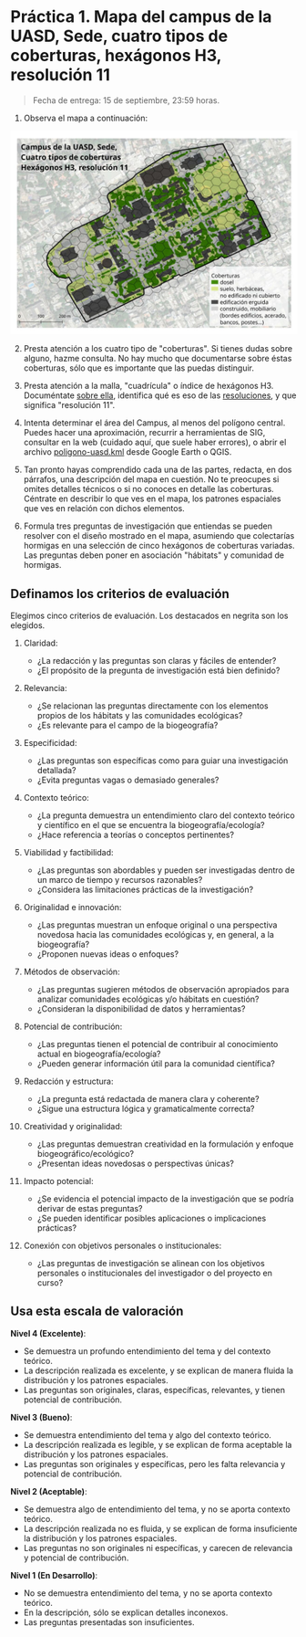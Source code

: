 # Práctica 1. Mapa del campus de la UASD, Sede, cuatro tipos de coberturas, hexágonos H3, resolución 11

> Fecha de entrega: 15 de septiembre, 23:59 horas.

1. Observa el mapa a continuación:

![](img/campus-uasd-sede-coberturas-h3-res-11.jpg)

2. Presta atención a los cuatro tipo de "coberturas". Si tienes dudas sobre alguno, hazme consulta. No hay mucho que documentarse sobre éstas coberturas, sólo que es importante que las puedas distinguir.

3. Presta atención a la malla, "cuadrícula" o índice de hexágonos H3. Documéntate [sobre ella](https://h3geo.org/), identifica qué es eso de las [resoluciones](https://h3geo.org/docs/core-library/restable), y que significa "resolución 11".

4. Intenta determinar el área del Campus, al menos del polígono central. Puedes hacer una aproximación, recurrir a herramientas de SIG, consultar en la web (cuidado aquí, que suele haber errores), o abrir el archivo [poligono-uasd.kml](fuentes/practica-01/poligono-uasd.kml) desde Google Earth o QGIS.

5. Tan pronto hayas comprendido cada una de las partes, redacta, en dos párrafos, una descripción del mapa en cuestión. No te preocupes si omites detalles técnicos o si no conoces en detalle las coberturas. Céntrate en describir lo que ves en el mapa, los patrones espaciales que ves en relación con dichos elementos.

6. Formula tres preguntas de investigación que entiendas se pueden resolver con el diseño mostrado en el mapa, asumiendo que colectarías hormigas en una selección de cinco hexágonos de coberturas variadas. Las preguntas deben poner en asociación "hábitats" y comunidad de hormigas.

## Definamos los criterios de evaluación

Elegimos cinco criterios de evaluación. Los destacados en negrita son los elegidos.

1. Claridad:

   - ¿La redacción y las preguntas son claras y fáciles de entender?
   - ¿El propósito de la pregunta de investigación está bien definido?

2. Relevancia:

   - ¿Se relacionan las preguntas directamente con los elementos propios de los hábitats y las comunidades ecológicas?
   - ¿Es relevante para el campo de la biogeografía?

3. Especificidad:

   - ¿Las preguntas son específicas como para guiar una investigación detallada?
   - ¿Evita preguntas vagas o demasiado generales?

4. Contexto teórico:

   - ¿La pregunta demuestra un entendimiento claro del contexto teórico y científico en el que se encuentra la biogeografía/ecología?
   - ¿Hace referencia a teorías o conceptos pertinentes?

5. Viabilidad y factibilidad:

   - ¿Las preguntas son abordables y pueden ser investigadas dentro de un marco de tiempo y recursos razonables?
   - ¿Considera las limitaciones prácticas de la investigación?

6. Originalidad e innovación:

   - ¿Las preguntas muestran un enfoque original o una perspectiva novedosa hacia las comunidades ecológicas y, en general, a la biogeografía?
   - ¿Proponen nuevas ideas o enfoques?

7. Métodos de observación:

   - ¿Las preguntas sugieren métodos de observación apropiados para analizar comunidades ecológicas y/o hábitats en cuestión?
   - ¿Consideran la disponibilidad de datos y herramientas?

8. Potencial de contribución:

   - ¿Las preguntas tienen el potencial de contribuir al conocimiento actual en biogeografía/ecología?
   - ¿Pueden generar información útil para la comunidad científica?

9. Redacción y estructura:

   - ¿La pregunta está redactada de manera clara y coherente?
   - ¿Sigue una estructura lógica y gramaticalmente correcta?

10. Creatividad y originalidad:

    - ¿Las preguntas demuestran creatividad en la formulación y enfoque biogeográfico/ecológico?
    - ¿Presentan ideas novedosas o perspectivas únicas?

11. Impacto potencial:

    - ¿Se evidencia el potencial impacto de la investigación que se podría derivar de estas preguntas?
    - ¿Se pueden identificar posibles aplicaciones o implicaciones prácticas?

12. Conexión con objetivos personales o institucionales:
    - ¿Las preguntas de investigación se alinean con los objetivos personales o institucionales del investigador o del proyecto en curso?

## Usa esta escala de valoración

**Nivel 4 (Excelente)**:

- Se demuestra un profundo entendimiento del tema y del contexto teórico.
- La descripción realizada es excelente, y se explican de manera fluida la distribución y los patrones espaciales.
- Las preguntas son originales, claras, específicas, relevantes, y tienen potencial de contribución.

**Nivel 3 (Bueno)**:

- Se demuestra entendimiento del tema y algo del contexto teórico.
- La descripción realizada es legible, y se explican de forma aceptable la distribución y los patrones espaciales.
- Las preguntas son originales y específicas, pero les falta relevancia y potencial de contribución.

**Nivel 2 (Aceptable)**:

- Se demuestra algo de entendimiento del tema, y no se aporta contexto teórico.
- La descripción realizada no es fluida, y se explican de forma insuficiente la distribución y los patrones espaciales.
- Las preguntas no son originales ni específicas, y carecen de relevancia y potencial de contribución.

**Nivel 1 (En Desarrollo)**:

- No se demuestra entendimiento del tema, y no se aporta contexto teórico.
- En la descripción, sólo se explican detalles inconexos.
- Las preguntas presentadas son insuficientes.
